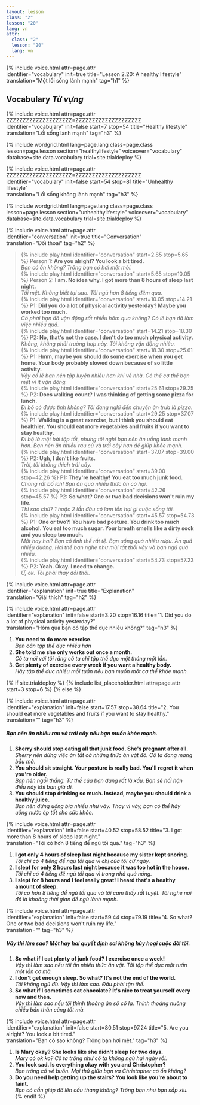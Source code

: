 ```yaml
---
layout: lesson
class: "2"
lesson: "20"
lang: vn
attr:
  class: "2"
  lesson: "20"
  lang: vn
---
```


{%  include voice.html attr=page.attr  
	identifier="vocabulary"  init=true
	title="Lesson 2.20: A healthy lifestyle"        
	translation="Một lối sống lành mạnh"
    tag="h1" %}


## Vocabulary   *Từ vựng*

{%  include voice.html attr=page.attr    ZZZZZZZZZZZZZZZZZZZZ=ZZZZZZZZZZZZZZZZZZZZ
	identifier="vocabulary"  init=false start=7 stop=54
	title="Healthy lifestyle"        
	translation="Lối sống lành mạnh"
    tag="h3" %}

{% include wordgrid.html lang=page.lang
		class=page.class 
		lesson=page.lesson 
		section="healthylifestyle"
		voiceover="vocabulary"
		database=site.data.vocabulary 
		trial=site.trialdeploy %}
		
{%  include voice.html attr=page.attr    ZZZZZZZZZZZZZZZZZZZZ=ZZZZZZZZZZZZZZZZZZZZ
	identifier="vocabulary"  init=false start=54 stop=81
	title="Unhealthy lifestyle"        
	translation="Lối sống không lành mạnh"
    tag="h3" %}

{% include wordgrid.html lang=page.lang
		class=page.class 
		lesson=page.lesson 
		section="unhealthylifestyle"
		voiceover="vocabulary"
		database=site.data.vocabulary 
		trial=site.trialdeploy %}

{%  include voice.html attr=page.attr  
	identifier="conversation"  init=true
	title="Conversation"        
	translation="Đối thoại"
    tag="h2" %}

> {% include play.html identifier="conversation" start=2.85 stop=5.65 %} Person 1: **Are you alright? You look a bit tired.**  
*Bạn có ổn không? Trông bạn có hơi mệt mỏi.*     
> {% include play.html identifier="conversation" start=5.65 stop=10.05 %} Person 2: **I am. No idea why. I got more than 8 hours of sleep last night.**  
*Tôi mệt. Không biết tại sao. Tôi ngủ hơn 8 tiếng đêm qua.*        
> {% include play.html identifier="conversation" start=10.05 stop=14.21 %} P1: **Did you do a lot of physical activity yesterday? Maybe you worked too much.**  
*Có phải bạn đã vận động rất nhiều hôm qua không? Có lẽ bạn đã làm việc nhiều quá.*       
> {% include play.html identifier="conversation" start=14.21 stop=18.30 %} P2: **No, that's not the case. I don't do too much physical activity.**  
*Không, không phải trường hợp này. Tôi không vận động nhiều.*       
> {% include play.html identifier="conversation" start=18.30 stop=25.61 %} P1: **Hmm, maybe you should do some exercise when you get home. Your body probably slowed down because of so little activity.**  
*Vậy có lẽ bạn nên tập luyện nhiều hơn khi về nhà. Có thể cơ thể bạn mệt vì ít vận động.*       
> {% include play.html identifier="conversation" start=25.61 stop=29.25 %} P2: **Does walking count? I was thinking of getting some pizza for lunch.**  
*Đi bộ có được tính không? Tôi đang nghĩ đến chuyện ăn trưa là pizza.*        
> {% include play.html identifier="conversation" start=29.25 stop=37.07 %} P1: **Walking is a great exercise, but I think you should eat healthier. You should eat more vegetables and fruits if you want to stay healthy.**  
*Đi bộ là một bài tập tốt, nhưng tôi nghĩ bạn nên ăn uống lành mạnh hơn. Bạn nên ăn nhiều rau củ và trái cây hơn để giúp khỏe mạnh.*       
> {% include play.html identifier="conversation" start=37.07 stop=39.00 %} P2: **Ugh, I don't like fruits.**  
*Trời, tôi không thích trái cây.*      
> {% include play.html identifier="conversation" start=39.00 stop=42.26 %} P1: **They're healthy! You eat too much junk food.**  
*Chúng rất bổ ích! Bạn ăn quá nhiều thức ăn có hại.*       
> {% include play.html identifier="conversation" start=42.26 stop=45.57 %} P2: **So what? One or two bad decisions won't ruin my life.**  
*Thì sao chứ? 1 hoặc 2 lần đâu có làm tổn hại gì cuộc sống tôi.*       
> {% include play.html identifier="conversation" start=45.57 stop=54.73 %} P1: **One or two?! You have bad posture. You drink too much alcohol. You eat too much sugar. Your breath smells like a dirty sock and you sleep too much.**   
*Một hay hai? Bạn có tình thế rất tệ. Bạn uống quá nhiều rượu. Ăn quá nhiều đường. Hơi thể bạn nghe như mùi tất thối vậy và bạn ngủ quá nhiều.*       
> {% include play.html identifier="conversation" start=54.73 stop=57.23 %} P2: **Yeah. Okay. I need to change.**  
*Ừ, ok. Tôi phải thay đổi thôi.*    

{%  include voice.html attr=page.attr  
	identifier="explanation"  init=true
	title="Explanation"        
	translation="Giải thích"
    tag="h2" %}

{%  include voice.html attr=page.attr  
	identifier="explanation"  init=false start=3.20 stop=16.16
	title="1. Did you do a lot of physical activity yesterday?"        
	translation="Hôm qua bạn có tập thể dục nhiểu không?"
    tag="h3" %}

1. **You need to do more exercise.**   
*Bạn cần tập thể dục nhiều hơn*   
2. **She told me she only works out once a month.**   
*Cô ta nói với tôi rằng cô ta chỉ tập thể dục một tháng một lần.*   
3. **Get plenty of exercise every week if you want a healthy body.**   
*Hãy tập thể dục nhiều mỗi tuần nếu bạn muốn một cơ thể khỏe mạnh.*   

{% if site.trialdeploy %}
  {% include list_placeholder.html  attr=page.attr     start=3 stop=6 %}
  {% else %}

{%  include voice.html attr=page.attr  
	identifier="explanation"  init=false start=17.57 stop=38.64
	title="2. You should eat more vegetables and fruits if you want to stay healthy."        
	translation=""
    tag="h3" %}
	
##### *Bạn nên ăn nhiều rau và trái cây nếu bạn muốn khỏe mạnh.*
1. **Sherry should stop eating all that junk food. She's pregnant after all.**   
*Sherry nên dừng việc ăn tất cả những thức ăn vặt đó. Cô ta đang mang bầu mà.*    
2. **You should sit straight. Your posture is really bad. You'll regret it when you're older.**   
*Bạn nên ngồi thẳng. Tư thế của bạn đang rất là xấu. Bạn sẽ hối hận điều này khi bạn già đi.*      
3. **You should stop drinking so much. Instead, maybe you should drink a healthy juice.**   
*Bạn nên dừng uống bia nhiều như vậy. Thay vì vậy, bạn có thể hãy uống nước ép tốt cho sức khỏe.*   

{%  include voice.html attr=page.attr  
	identifier="explanation"  init=false start=40.52 stop=58.52
	title="3. I got more than 8 hours of sleep last night."        
	translation="Tôi có hơn 8 tiếng để ngủ tối qua."
    tag="h3" %}

1. **I got only 4 hours of sleep last night because my sister kept snoring.**   
*Tôi chỉ có 4 tiếng để ngủ tối qua vì chị của tôi cứ ngáy.*    
2. **I slept for only 2 hours last night because it was too hot in the house.**   
*Tôi chỉ có 4 tiếng để ngủ tối qua vì trong nhà quá nóng.*    
3. **I slept for 8 hours and I feel really great! I heard that's a healthy amount of sleep.**   
*Tôi có hơn 8 tiếng để ngủ tối qua và tôi cảm thấy rất tuyệt. Tôi nghe nói đó là khoảng thời gian để ngủ lành mạnh.*   

{%  include voice.html attr=page.attr  
	identifier="explanation"  init=false start=59.44 stop=79.19
	title="4. So what? One or two bad decisions won't ruin my life."        
	translation=""
    tag="h3" %}
##### *Vậy thì làm sao? Một hay hai quyết định sai không hủy hoại cuộc đời tôi.*
1. **So what if I eat plenty of junk food? I exercise once a week!**   
*Vậy thì làm sao nếu tôi ăn nhiều thức ăn vặt. Tôi tập thể dục một tuần một lần cơ mà.*   
2. **I don't get enough sleep. So what? It's not the end of the world.**   
*Tôi không ngủ đủ. Vậy thì làm sao. Đâu phải tận thế.*    
3. **So what if I sometimes eat chocolate? It's nice to treat yourself every now and then.**   
*Vậy thì làm sao nếu tôi thỉnh thoảng ăn sô cô la. Thỉnh thoảng nuông chiều bản thân cũng tốt mà.*    

{%  include voice.html attr=page.attr  
	identifier="explanation"  init=false start=80.51 stop=97.24
	title="5. Are you alright? You look a bit tired."        
	translation="Bạn có sao không? Trông bạn hơi mệt."
    tag="h3" %}

1. **Is Mary okay? She looks like she didn't sleep for two days.**   
*Mary có ok ko? Cô ta trông như cô ta không ngủ hai ngày rồi.*    
2. **You look sad. Is everything okay with you and Christopher?**   
*Bạn trông có vẻ buồn. Mọi thứ giữa bạn va Christopher có ổn không?*    
3. **Do you need help getting up the stairs? You look like you're about to faint.**   
*Bạn có cần giúp đỡ lên cầu thang không? Trông bạn như bạn sắp xỉu.*    
  {% endif %}